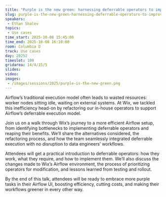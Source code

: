 ```yaml
---
title: "Purple is the new green: harnessing deferrable operators to improve performance & reduce costs"
slug: purple-is-the-new-green-harnessing-deferrable-operators-to-improve-performance-reduce-costs
speakers:
 - Ethan Shalev
topics:
 - Use cases
time_start: 2025-10-08 15:45:00
time_end: 2025-10-08 16:10:00
room: Columbia D
track: Use cases
day: 20252
timeslot: 100
gridarea: 14/4/15/5
slides:
video:
images:
 - /images/sessions/2025/purple-is-the-new-green.png
---
```


Airflow’s traditional execution model often leads to wasted resources: worker nodes sitting idle, waiting on external systems. At Wix, we tackled this inefficiency head-on by refactoring our in-house operators to support Airflow’s deferrable execution model.

Join us on a walk through Wix’s journey to a more efficient Airflow setup, from identifying bottlenecks to implementing deferrable operators and reaping their benefits. We’ll share the alternatives considered, the refactoring process, and how the team seamlessly integrated deferrable execution with no disruption to data engineers’ workflows.

Attendees will get a practical introduction to deferrable operators: how they work, what they require, and how to implement them. We’ll also discuss the changes made to Wix’s Airflow environment, the process of prioritizing operators for modification, and lessons learned from testing and rollout.

By the end of this talk, attendees will be ready to embrace more purple tasks in their Airflow UI, boosting efficiency, cutting costs, and making their workflows greener in every other way.
